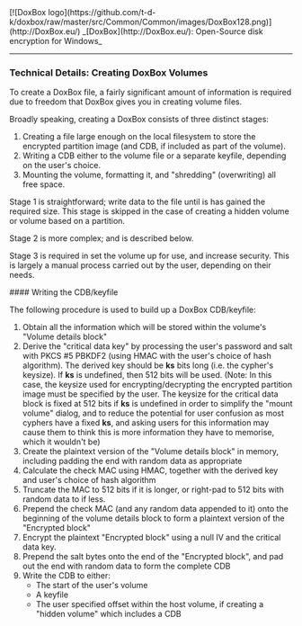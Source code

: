 

<meta content="text/html; charset=UTF-8" http-equiv="Content-Type">
<meta name="keywords" content="disk encryption, security, transparent, AES, plausible deniability, virtual drive, Linux, MS Windows, portable, USB drive, partition">
<meta name="description" content="DoxBox: An Open-Source transparent encryption program for PCs. With this software, you can create one or more &quot;DoxBoxes&quot; on your PC - which appear as disks, anything written to these disks is automatically encrypted before being stored on your hard drive.">

<meta name="author" content="Sarah Dean">
<meta name="copyright" content="Copyright 2004, 2005, 2006, 2007, 2008 Sarah Dean">


<TITLE>Technical Details: Creating DoxBox Volumes</TITLE>

<link href="https://raw.githubusercontent.com/t-d-k/doxbox/master/docs/styles_common.css" rel="stylesheet" type="text/css">


<link rel="shortcut icon" href="https://github.com/t-d-k/doxbox/raw/master/src/Common/Common/images/DoxBox.ico" type="image/x-icon">

<SPAN CLASS="master_link">
[![DoxBox logo](https://github.com/t-d-k/doxbox/raw/master/src/Common/Common/images/DoxBox128.png)](http://DoxBox.eu/)
</SPAN>
<SPAN CLASS="master_title">
_[DoxBox](http://DoxBox.eu/): Open-Source disk encryption for Windows_
</SPAN>

***
  
### Technical Details: Creating DoxBox Volumes

To create a DoxBox file, a fairly significant amount of information is required due to freedom that DoxBox gives you in creating volume files. 

Broadly speaking, creating a DoxBox consists of three distinct stages:

1. Creating a file large enough on the local filesystem to store the encrypted partition image (and CDB, if included as part of the volume).
1. Writing a CDB either to the volume file or a separate keyfile, depending on the user's choice.
1. Mounting the volume, formatting it, and "shredding" (overwriting) all free space.
                                         

Stage 1 is straightforward; write data to the file until is has gained the required size. This stage is skipped in the case of creating a hidden volume or volume based on a partition.

Stage 2 is more complex; and is described below.

Stage 3 is required in set the volume up for use, and increase security. This is largely a manual process carried out by the user, depending on their needs.

<A NAME="level_4_heading_1">
#### Writing the CDB/keyfile
</A>

The following procedure is used to build up a DoxBox CDB/keyfile:

1. Obtain all the information which will be stored within the volume's "Volume details block"
1. Derive the "critical data key" by processing the user's password and salt with PKCS #5 PBKDF2 (using HMAC with the user's choice of hash algorithm).
		The derived key should be **ks** bits long (i.e. the cypher's keysize). If **ks** is undefined, then 512 bits will be used. (Note: In this case, the keysize used for encrypting/decrypting the encrypted partition image must be specified by the user. The keysize for the critical data block is fixed at 512 bits if **ks** is undefined in order to simplify the "mount volume" dialog, and to reduce the potential for user confusion as most cyphers have a fixed **ks**, and asking users for this information may cause them to think this is more information they have to memorise, which it wouldn't be)
1. Create the plaintext version of the "Volume details block" in memory, including padding the end with random data as appropriate
1. Calculate the check MAC using HMAC, together with the derived key and user's choice of hash algorithm
1. Truncate the MAC to 512 bits if it is longer, or right-pad to 512 bits with random data to if less.
1. Prepend the check MAC (and any random data appended to it) onto the beginning of the volume details block to form a plaintext version of the "Encrypted block"
1. Encrypt the plaintext "Encrypted block" using a null IV and the critical data key.
1. Prepend the salt bytes onto the end of the "Encrypted block", and pad out the end with random data to form the complete CDB
1. Write the CDB to either:
	 * The start of the user's volume
	 * A keyfile
	 * The user specified offset within the host volume, if creating a "hidden volume" which includes a CDB

